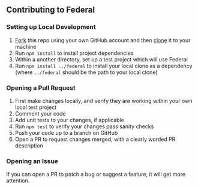 ## Contributing to Federal

### Setting up Local Development

1. [Fork](https://help.github.com/articles/fork-a-repo/) this repo using your own GitHub account and then [clone](https://help.github.com/articles/cloning-a-repository/) it to your machine
2. Run `npm install` to install project dependencies
3. Within a another directory, set up a test project which will use Federal
4. Run `npm install ../federal` to install your local clone as a dependency (where `../federal` should be the path to your local clone)

### Opening a Pull Request

1. First make changes locally, and verify they are working within your own local test project
2. Comment your code
3. Add unit tests to your changes, if applicable
4. Run `npm test` to verify your changes pass sanity checks
5. Push your code up to a branch on GitHub
6. Open a PR to request changes merged, with a clearly worded PR description

### Opening an Issue

If you can open a PR to patch a bug or suggest a feature, it will get more attention.
